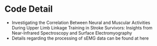 # Code Detail
- Investigating the Correlation Between Neural and Muscular Activities During Upper Limb Linkage Training in Stroke Survivors: Insights from Near-Infrared Spectroscopy and Surface Electromyography
- Details regarding the processing of sEMG data can be found at here
